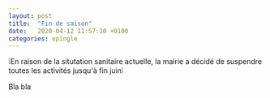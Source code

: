 ```yaml
---
layout: post
title:  "Fin de saison"
date:   2020-04-12 11:57:10 +0100
categories: epingle
---
```

❕En raison de la situtation sanitaire actuelle, la mairie a décidé de suspendre toutes les activités jusqu'à fin juin❕

<!--more-->
Bla bla